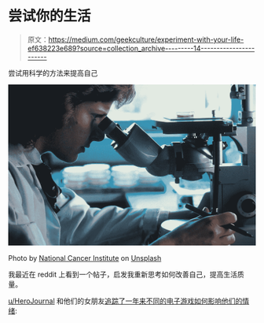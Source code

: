 # 尝试你的生活

> 原文：<https://medium.com/geekculture/experiment-with-your-life-ef638223e689?source=collection_archive---------14----------------------->

尝试用科学的方法来提高自己

![](img/dade09ce891e062149ec966fdd93afe1.png)

Photo by [National Cancer Institute](https://unsplash.com/@nci?utm_source=medium&utm_medium=referral) on [Unsplash](https://unsplash.com?utm_source=medium&utm_medium=referral)

我最近在 reddit 上看到一个帖子，启发我重新思考如何改善自己，提高生活质量。

[u/HeroJournal](https://www.reddit.com/user/HeroJournal/) 和他们的女朋友[追踪了一年来不同的电子游戏如何影响他们的情绪](https://www.reddit.com/r/dataisbeautiful/comments/pixqt3/oc_mood_vs_video_games_my_gf_right_and_i_left/):